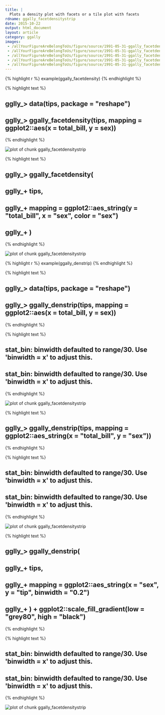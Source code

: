 ```yaml
---
title: |
  Plots a density plot with facets or a tile plot with facets
rdname: ggally_facetdensitystrip
date: 2015-10-22
output: html_document
layout: article
category: ggally
images:
 - /allYourFigureAreBelongToUs/figure/source/1991-05-31-ggally_facetdensitystrip//ggally_facetdensitystrip-1.png
 - /allYourFigureAreBelongToUs/figure/source/1991-05-31-ggally_facetdensitystrip//ggally_facetdensitystrip-2.png
 - /allYourFigureAreBelongToUs/figure/source/1991-05-31-ggally_facetdensitystrip//ggally_facetdensitystrip-3.png
 - /allYourFigureAreBelongToUs/figure/source/1991-05-31-ggally_facetdensitystrip//ggally_facetdensitystrip-4.png
 - /allYourFigureAreBelongToUs/figure/source/1991-05-31-ggally_facetdensitystrip//ggally_facetdensitystrip-5.png
---
```





{% highlight r %}
example(ggally_facetdensity)
{% endhighlight %}



{% highlight text %}
## 
## gglly_> data(tips, package = "reshape")
## 
## gglly_>  ggally_facetdensity(tips, mapping = ggplot2::aes(x = total_bill, y = sex))
{% endhighlight %}

![plot of chunk ggally_facetdensitystrip](/allYourFigureAreBelongToUs/figure/source/1991-05-31-ggally_facetdensitystrip/ggally_facetdensitystrip-1.png) 

{% highlight text %}
## 
## gglly_>  ggally_facetdensity(
## gglly_+    tips,
## gglly_+    mapping = ggplot2::aes_string(y = "total_bill", x = "sex", color = "sex")
## gglly_+  )
{% endhighlight %}

![plot of chunk ggally_facetdensitystrip](/allYourFigureAreBelongToUs/figure/source/1991-05-31-ggally_facetdensitystrip/ggally_facetdensitystrip-2.png) 

{% highlight r %}
example(ggally_denstrip)
{% endhighlight %}



{% highlight text %}
## 
## gglly_> data(tips, package = "reshape")
## 
## gglly_>  ggally_denstrip(tips, mapping = ggplot2::aes(x = total_bill, y = sex))
{% endhighlight %}



{% highlight text %}
## stat_bin: binwidth defaulted to range/30. Use 'binwidth = x' to adjust this.
## stat_bin: binwidth defaulted to range/30. Use 'binwidth = x' to adjust this.
{% endhighlight %}

![plot of chunk ggally_facetdensitystrip](/allYourFigureAreBelongToUs/figure/source/1991-05-31-ggally_facetdensitystrip/ggally_facetdensitystrip-3.png) 

{% highlight text %}
## 
## gglly_>  ggally_denstrip(tips, mapping = ggplot2::aes_string(x = "total_bill", y = "sex"))
{% endhighlight %}



{% highlight text %}
## stat_bin: binwidth defaulted to range/30. Use 'binwidth = x' to adjust this.
## stat_bin: binwidth defaulted to range/30. Use 'binwidth = x' to adjust this.
{% endhighlight %}

![plot of chunk ggally_facetdensitystrip](/allYourFigureAreBelongToUs/figure/source/1991-05-31-ggally_facetdensitystrip/ggally_facetdensitystrip-4.png) 

{% highlight text %}
## 
## gglly_>  ggally_denstrip(
## gglly_+    tips,
## gglly_+    mapping = ggplot2::aes_string(x = "sex", y = "tip", binwidth = "0.2")
## gglly_+  ) + ggplot2::scale_fill_gradient(low = "grey80", high = "black")
{% endhighlight %}



{% highlight text %}
## stat_bin: binwidth defaulted to range/30. Use 'binwidth = x' to adjust this.
## stat_bin: binwidth defaulted to range/30. Use 'binwidth = x' to adjust this.
{% endhighlight %}

![plot of chunk ggally_facetdensitystrip](/allYourFigureAreBelongToUs/figure/source/1991-05-31-ggally_facetdensitystrip/ggally_facetdensitystrip-5.png) 